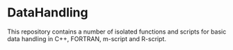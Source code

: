 DataHandling
============

This repository contains a number of isolated functions and scripts for basic data handling in C++, FORTRAN, m-script and R-script.
